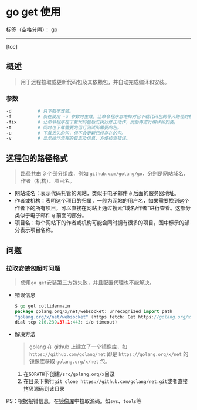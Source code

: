 # go get 使用

标签（空格分隔）： go

---

[toc]

## 概述

> 用于远程拉取或更新代码包及其依赖包，并自动完成编译和安装。

### 参数

```bash
-d          # 只下载不安装。
-f          # 仅在使用 -u 参数时生效。让命令程序忽略掉对已下载代码包的导入路径的检查。
-fix        # 让命令程序在下载代码包后先执行修正动作，而后再进行编译和安装。
-t          # 同时也下载需要为运行测试所需要的包。
-u          # 下载丢失的包，但不会更新已经存在的包。
-v          # 显示操作流程的日志及信息，方便检查错误。
```

## 远程包的路径格式

> 路径共由 3 个部分组成，例如 `github.com/golang/go`，分别是网站域名、作者（机构）、项目名。

- 网站域名：表示代码托管的网站，类似于电子邮件 `@` 后面的服务器地址。
- 作者或机构：表明这个项目的归属，一般为网站的用户名，如果需要找到这个作者下的所有项目，可以直接在网站上通过搜索“域名/作者”进行查看。这部分类似于电子邮件 `@` 前面的部分。
- 项目名：每个网站下的作者或机构可能会同时拥有很多的项目，图中标示的部分表示项目名称。

## 问题

### 拉取安装包超时问题

> 使用`go get`安装第三方包失败，并且配置代理也不能解决。

- 错误信息

    ```go
    $ go get collidermain
    package golang.org/x/net/websocket: unrecognized import path 
    "golang.org/x/net/websocket" (https fetch: Get https://golang.org/x/net/websocket?go-get=1: 
    dial tcp 216.239.37.1:443: i/o timeout)
    ```

- 解决方法
    > golang 在 github 上建立了一个镜像库，如 `https://github.com/golang/net` 即是 `https://golang.org/x/net` 的镜像库获取 `golang.org/x/net` 包。

    1. 在`GOPATH`下创建`/src/golang.org/x`目录
    1. 在目录下执行`git clone https://github.com/golang/net.git`或者直接拷贝源码到该目录

PS：根据报错信息，在[镜像库](https://github.com/golang/)中拉取源码。如`sys`、`tools`等
